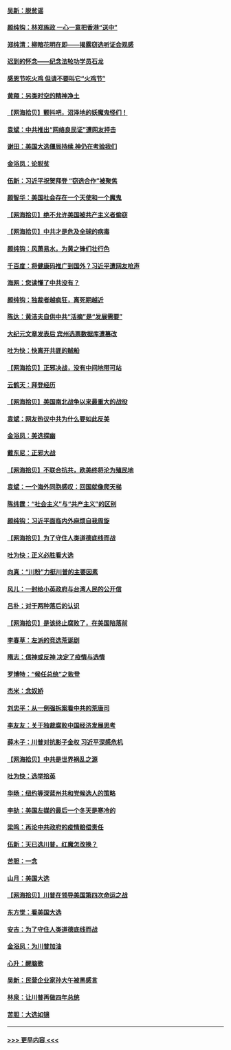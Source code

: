 #### [吴新：脱贫谣](../pages/nsc993/n12580839.md?t=11281851) 
#### [颜纯钩：林郑施政 一心一意把香港“送中”](../pages/nsc993/n12580805.md?t=11281851) 
#### [郑纯清：柳暗花明在即——揭露窃选听证会观感](../pages/nsc993/n12580795.md?t=11281851) 
#### [迟到的怀念——纪念法轮功学员石龙](../pages/nsc993/n12580245.md?t=11281851) 
#### [感恩节吃火鸡  但请不要叫它“火鸡节”](../pages/nsc993/n12580252.md?t=11281851) 
#### [黄翔：另类时空的精神净土](../pages/nsc993/n12578638.md?t=11281851) 
#### [【网海拾贝】颤抖吧，沼泽地的妖魔鬼怪们！](../pages/nsc993/n12578552.md?t=11281851) 
#### [袁斌：中共推出“网络良民证”遭网友抨击](../pages/nsc993/n12578511.md?t=11281851) 
#### [谢田：美国大选僵局持续 神仍在考验我们](../pages/nsc993/n12577432.md?t=11281851) 
#### [金浴凤：论脱贫](../pages/nsc993/n12576386.md?t=11281851) 
#### [伍新：习近平祝贺拜登 “窃选合作”被聚焦](../pages/nsc993/n12576358.md?t=11281851) 
#### [颜智华：美国社会存在一个天使和一个魔鬼](../pages/nsc993/n12574299.md?t=11281851) 
#### [【网海拾贝】绝不允许美国被共产主义者偷窃](../pages/nsc993/n12573396.md?t=11281851) 
#### [【网海拾贝】中共才是危及全球的病毒](../pages/nsc993/n12571204.md?t=11281851) 
#### [颜纯钩：风萧易水，为黄之锋们壮行色](../pages/nsc993/n12571487.md?t=11281851) 
#### [千百度：将健康码推广到国外？习近平遭网友呛声](../pages/nsc993/n12570808.md?t=11281851) 
#### [海网：您读懂了中共没有？](../pages/nsc993/n12570487.md?t=11281851) 
#### [颜纯钩：独裁者越疯狂，离死期越近](../pages/nsc993/n12569055.md?t=11281851) 
#### [陈达：黄洁夫自供中共“活摘”是“发展需要”](../pages/nsc993/n12568541.md?t=11281851) 
#### [大纪元文章发表后 宾州选票数据库遭篡改](../pages/nsc993/n12568105.md?t=11281851) 
#### [吐为快：快离开共匪的贼船](../pages/nsc993/n12568462.md?t=11281851) 
#### [【网海拾贝】正邪决战，没有中间地带可站](../pages/nsc993/n12568439.md?t=11281851) 
#### [云鹤天：拜登经历](../pages/nsc993/n12567294.md?t=11281851) 
#### [【网海拾贝】美国南北战争以来最重大的战役](../pages/nsc993/n12567247.md?t=11281851) 
#### [袁斌：网友热议中共为什么要如此反美](../pages/nsc993/n12567162.md?t=11281851) 
#### [金浴凤：美选探幽](../pages/nsc993/n12567147.md?t=11281851) 
#### [戴东尼：正邪大战](../pages/nsc993/n12567033.md?t=11281851) 
#### [【网海拾贝】不联合抗共，欧美终将沦为殖民地](../pages/nsc993/n12565068.md?t=11281851) 
#### [袁斌：一个海外同胞感叹：回国就像爬天梯](../pages/nsc993/n12564986.md?t=11281851) 
#### [陈纬霆：“社会主义”与“共产主义”的区别](../pages/nsc993/n12562417.md?t=11281851) 
#### [颜纯钩：习近平面临内外麻烦自我周旋](../pages/nsc993/n12563356.md?t=11281851) 
#### [【网海拾贝】为了守住人类道德底线而战](../pages/nsc993/n12562542.md?t=11281851) 
#### [吐为快：正义必胜看大选](../pages/nsc993/n12561967.md?t=11281851) 
#### [向真：“川粉”力挺川普的主要因素](../pages/nsc993/n12560774.md?t=11281851) 
#### [风儿：一封给小英政府与台湾人民的公开信](../pages/nsc993/n12560581.md?t=11281851) 
#### [吕朴：对于两种落后的认识](../pages/nsc993/n12560492.md?t=11281851) 
#### [【网海拾贝】是该终止腐败了，在美国陷落前](../pages/nsc993/n12559936.md?t=11281851) 
#### [李春草：左派的竞选荒诞剧](../pages/nsc993/n12558380.md?t=11281851) 
#### [隋志：信神或反神 决定了疫情与选情](../pages/nsc993/n12558255.md?t=11281851) 
#### [罗博特：“候任总统”之败登](../pages/nsc993/n12558189.md?t=11281851) 
#### [杰米：念奴娇](../pages/nsc993/n12558174.md?t=11281851) 
#### [刘忠平：从一例强拆案看中共的荒唐司](../pages/nsc993/n12558036.md?t=11281851) 
#### [李友友：关于独裁腐败中国经济发展思考](../pages/nsc993/n12558004.md?t=11281851) 
#### [薛木子：川普对抗影子金权 习近平深感危机](../pages/nsc993/n12557342.md?t=11281851) 
#### [【网海拾贝】中共是世界祸乱之源](../pages/nsc993/n12555353.md?t=11281851) 
#### [吐为快：选举拾英](../pages/nsc993/n12555041.md?t=11281851) 
#### [华旸：纽约等深蓝州共和党候选人的策略](../pages/nsc993/n12554309.md?t=11281851) 
#### [李劼：美国左媒的最后一个冬天是寒冷的](../pages/nsc993/n12552947.md?t=11281851) 
#### [梁鸣：再论中共政府的疫情赔偿责任](../pages/nsc993/n12553012.md?t=11281851) 
#### [伍新：天已选川普，红魔怎改换？](../pages/nsc993/n12552970.md?t=11281851) 
#### [苦胆：一念](../pages/nsc993/n12552957.md?t=11281851) 
#### [山月：美国大选](../pages/nsc993/n12552446.md?t=11281851) 
#### [【网海拾贝】川普在领导美国第四次命运之战](../pages/nsc993/n12551973.md?t=11281851) 
#### [东方觉：看美国大选](../pages/nsc993/n12551647.md?t=11281851) 
#### [安吉：为了守住人类道德底线而战](../pages/nsc993/n12551111.md?t=11281851) 
#### [金浴凤：为川普加油](../pages/nsc993/n12551085.md?t=11281851) 
#### [心升：醒脑歌](../pages/nsc993/n12550984.md?t=11281851) 
#### [吴新：民营企业家孙大午被黑感言](../pages/nsc993/n12550656.md?t=11281851) 
#### [林泉：让川普再做四年总统](../pages/nsc993/n12550640.md?t=11281851) 
#### [苦胆：大选如镜](../pages/nsc993/n12550630.md?t=11281851) 

----
#### [ >>> 更早内容 <<< ](../indexes/nsc993-earlier.md)
